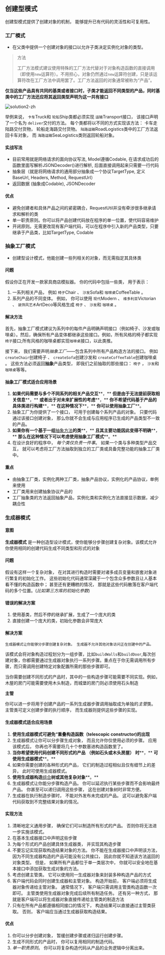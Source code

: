 ## 创建型模式

创建型模式提供了创建对象的机制， 能够提升已有代码的灵活性和可复用性。

### 工厂模式

* 在父类中提供一个创建对象的接口以允许子类决定实例化对象的类型。

> 方法
>
> 工厂方法模式建议使用特殊的工厂方法代替对于对象构造函数的直接调用（即使用`new`运算符）。不用担心，对象仍然通过`new`运算符创建，只是该运算符改在工厂方法中调用罢了。工厂方法返回的对象通常被称为“产品”。

**仅当这些产品具有共同的基类或者接口时，子类才能返回不同类型的产品，同时基类中的工厂方法还应将其返回类型声明为这一共有接口**

![solution2-zh](/Users/mason/Desktop/SwiftModel/创建型模式/solution2-zh.png)

举例来说，  `卡车`Truck和 `轮船`Ship类都必须实现 `运输`Transport接口， 该接口声明了一个名为 `deliver`交付的方法。 每个类都将以不同的方式实现该方法： 卡车走陆路交付货物， 轮船走海路交付货物。  `陆路运输`Road­Logistics类中的工厂方法返回卡车对象， 而 `海路运输`Sea­Logistics类则返回轮船对象。

#### 实战写法

* 目前常用就是网络请求的面向协议写法, Model遵循Codable, 在请求成功后的函数里面写解析JSONDecoder()进行解析, 后面直接调用起来只需要一行代码
* 抽象层（就是将网络请求的通用部分抽象成一个协议TargetType, 定义BaseUrl, Headers, Method, RequestUrl）
* 返回数据 (抽象成Codable), JSONDecoder

#### 优点

* 避免创建者和具体产品之间的紧密耦合，RequestUtil并没有牵涉很多继承请求和解析的类
* 单一职责原则。你可以将产品创建代码放在程序的单一位置，使代码容易维护
* 开闭原则。无需更改现有客户端代码，可以在程序中引入新的产品类型，只要继承于产品类，比如TargetType, Codable



### 抽象工厂模式

* 创建型设计模式，他能创建一些列相关的对象，而无需指定其具体类

#### 问题

假设你正在开发一款家具商店模拟器。 你的代码中包括一些类， 用于表示：

1. 一系列相关产品， 例如 `椅子`Chair 、  `沙发`Sofa和 `咖啡桌`Coffee­Table 。
2. 系列产品的不同变体。 例如， 你可以使用 `现代`Modern 、  `维多利亚`Victorian 、  `装饰风艺术`Art­Deco等风格生成 `椅子` 、  `沙发`和 `咖啡桌` 。

#### 解决方法

首先，抽象工厂模式建议为系列中的每件产品明确声明接口（例如椅子、沙发或咖啡桌）。然后，确保所有产品变体都继承这些接口。例如，所有风格的椅子都实现`椅子`接口;所有风格的咖啡桌都实现`咖啡桌`接口，以此类推。

接下来， 我们需要声明*抽象工厂*——包含系列中所有产品构造方法的接口。 例如 `create­Chair`创建椅子 、  `create­Sofa`创建沙发和 `create­Coffee­Table`创建咖啡桌 。 这些方法必须返回**抽象**产品类型， 即我们之前抽取的那些接口：  `椅子` ，  `沙发`和 `咖啡桌`等等。

#### 抽象工厂模式适合应用场景

1. **如果代码需要与多个不同系列的相关产品交互****，** **但是由于无法提前获取相关信息****，** **或者出于对未来扩展性的考虑****，** **你不希望代码基于产品的具体类进行构建****，** **在这种情况下****，** **你可以使用抽象工厂****。
2. 抽象工厂为你提供了一个接口， 可用于创建每个系列产品的对象。 只要代码通过该接口创建对象， 那么你就不会生成与应用程序已生成的产品类型不一致的产品。
3. **如果你有一个基于一组**[抽象方法](https://refactoringguru.cn/design-patterns/factory-method)**的类****，** **且其主要功能因此变得不明确****，** **那么在这种情况下可以考虑使用抽象工厂模式****。**
4. 在设计良好的程序中， *每个类仅负责一件事*。 如果一个类与多种类型产品交互， 就可以考虑将工厂方法抽取到独立的工厂类或具备完整功能的抽象工厂类中。

#### 重点

* 由抽象工厂类，实例化两种工厂类，抽象产品协议，实例化的产品协议，单例来使用
* 工厂类用来创建抽象协议产品的
* 工厂抽象类的方法返回抽象产品，实例化类和实例化方法直接显示数据，减少耦合性

### 生成器模式

#### 意图

**生成器模式** 是一种创造型设计模式，使你能够分步骤创建复杂对象。该模式允许你使用相同的创建代码生成不同类型和形式的对象

#### 问题

假设有这样一个复杂对象， 在对其进行构造时需要对诸多成员变量和嵌套对象进行繁复的初始化工作。 这些初始化代码通常深藏于一个包含众多参数且让人基本看不懂的构造函数中； 甚至还有更糟糕的情况， 那就是这些代码散落在客户端代码的多个位置。(*比如第三方库的初始化参数*)

#### 错误的解决方案

1. 使用基类，然后不停的继承扩展，生成了一个庞大的类
2. 直接创建一个庞大的类，初始化参数会非常庞大

#### 解决方案

`生成器模式让你能够分步骤创建复杂对象。 生成器不允许其他对象访问正在创建中的产品。`

该模式会将对象构造过程划分为一组步骤，比如`buildWalls`和`buildDoor`,每次创建对象，你都需要通过生成器对象执行一系列步骤。重点在于你无需调用所有步骤，而只需调用创建特定对象配置所需的那些步骤即可。

当你需要创建不同形式的产品时，其中的一些构造步骤可能需要不同实现。例如，木屋的房门可能需要使用木头制造，而城堡的房门则必须使用石头制造

**主管**

你可以进一步将用于创建产品的一系列生成器步骤调用抽取成为单独的*主管*类。 主管类可定义创建步骤的执行顺序， 而生成器则提供这些步骤的实现。

#### 生成器模式适合应用场景

1. **使用生成器模式可避免“重叠构造函数（telescopic constructor)的出现**
2. 生成器模式让你可以分步骤生成对象， 而且允许你仅使用必须的步骤。 应用该模式后， 你再也不需要将几十个参数塞进构造函数里了。
3. **当你希望使用代码创建不同形式的产品** **（****例如石头或木头房屋****）** **时****，** **可使用生成器模式****。**
4. 如果你需要创建的各种形式的产品， 它们的制造过程相似且仅有细节上的差异， 此时可使用生成器模式。
5. **使用生成器构造**[组合](https://refactoringguru.cn/design-patterns/composite)**树或其他复杂对象****。**
6.  生成器模式让你能分步骤构造产品。 你可以延迟执行某些步骤而不会影响最终产品。 你甚至可以递归调用这些步骤， 这在创建对象树时非常方便。
7. 生成器在执行制造步骤时， 不能对外发布未完成的产品。 这可以避免客户端代码获取到不完整结果对象的情况。

#### 实现方法

1. 清晰地定义通用步骤， 确保它们可以制造所有形式的产品。 否则你将无法进一步实施该模式。
2. 在基本生成器接口中声明这些步骤
3. 为每个形式的产品创建具体生成器类， 并实现其构造步骤
4. 不要忘记实现获取构造结果对象的方法。 你不能在生成器接口中声明该方法， 因为不同生成器构造的产品可能没有公共接口， 因此你就不知道该方法返回的对象类型。 但是， 如果所有产品都位于单一类层次中， 你就可以安全地在基本接口中添加获取生成对象的方法。
5. 考虑创建主管类。 它可以使用同一生成器对象来封装多种构造产品的方式
6. 客户端代码会同时创建生成器和主管对象。 构造开始前， 客户端必须将生成器对象传递给主管对象。 通常情况下， 客户端只需调用主管类构造函数一次即可。 主管类使用生成器对象完成后续所有制造任务。 还有另一种方式， 那就是客户端可以将生成器对象直接传递给主管类的制造方法
7. 只有在所有产品都遵循相同接口的情况下， 构造结果可以直接通过主管类获取。 否则， 客户端应当通过生成器获取构造结果。

#### 优点

1. 你可以分步创建对象， 暂缓创建步骤或递归运行创建步骤。
2.  生成不同形式的产品时， 你可以复用相同的制造代码。
3. *单一职责原则*。 你可以将复杂构造代码从产品的业务逻辑中分离出来。



